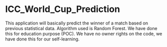 # ICC_World_Cup_Prediction
This application will basically predict the winner of a match based on previous statistical data.
Algorithm used is Random Forest. We have done this for education purpose (POC). We have no owner rights on the code, we have done this for our self-learning.
